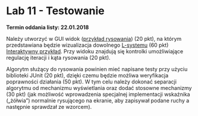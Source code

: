 # Lab 11 - Testowanie
**Termin oddania listy: 22.01.2018**

Należy utworzyć w GUI widok ([przykład rysowania](https://www.javacodex.com/Graphics/Drawing-Lines)) (20 pkt), na którym przedstawiana będzie wizualizacja dowolnego [L-systemu](https://pl.wikipedia.org/wiki/L-system) (60 pkt) [Interaktywny przykład](http://www.kevs3d.co.uk/dev/lsystems/). Przy widoku znajdują się kontrolki umożliwiające regulację iteracji i kąta rysowania (20 pkt).

Algorytm służący do rysowania powinien mieć napisane testy przy użyciu biblioteki JUnit (20 pkt), dzięki czemu będzie możliwa weryfikacja poprawności działania (50 pkt). W tym celu należy dokonać separacji algorytmu od mechanizmu wyświetlania oraz dodać stosowne mechanizmy (30 pkt) (jak możliwość wprowadzenia specjalnej implementacji wskaźnika („żółwia”)  normalnie rysującego na ekranie, aby zapisywał podane ruchy a następnie sprawdzał ze wzorcem).